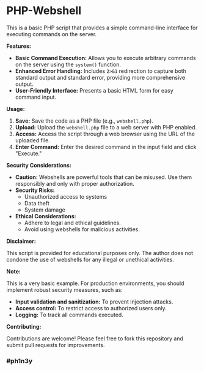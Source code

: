 # PHP-Webshell

This is a basic PHP script that provides a simple command-line interface for executing commands on the server. 

**Features:**

* **Basic Command Execution:** Allows you to execute arbitrary commands on the server using the `system()` function.
* **Enhanced Error Handling:** Includes `2>&1` redirection to capture both standard output and standard error, providing more comprehensive output.
* **User-Friendly Interface:** Presents a basic HTML form for easy command input.

**Usage:**

1. **Save:** Save the code as a PHP file (e.g., `webshell.php`).
2. **Upload:** Upload the `webshell.php` file to a web server with PHP enabled.
3. **Access:** Access the script through a web browser using the URL of the uploaded file.
4. **Enter Command:** Enter the desired command in the input field and click "Execute."

**Security Considerations:**

* **Caution:** Webshells are powerful tools that can be misused. Use them responsibly and only with proper authorization.
* **Security Risks:** 
    * Unauthorized access to systems
    * Data theft
    * System damage
* **Ethical Considerations:** 
    * Adhere to legal and ethical guidelines.
    * Avoid using webshells for malicious activities.

**Disclaimer:**

This script is provided for educational purposes only. The author does not condone the use of webshells for any illegal or unethical activities. 

**Note:**

This is a very basic example. For production environments, you should implement robust security measures, such as:

* **Input validation and sanitization:** To prevent injection attacks.
* **Access control:** To restrict access to authorized users only.
* **Logging:** To track all commands executed.

**Contributing:**

Contributions are welcome! Please feel free to fork this repository and submit pull requests for improvements.

### #ph1n3y
